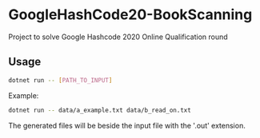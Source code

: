 # GoogleHashCode20-BookScanning
Project to solve Google Hashcode 2020 Online Qualification round

## Usage

```sh
dotnet run -- [PATH_TO_INPUT]
```

Example:
```sh
dotnet run -- data/a_example.txt data/b_read_on.txt
```

The generated files will be beside the input file with the '.out' extension.
